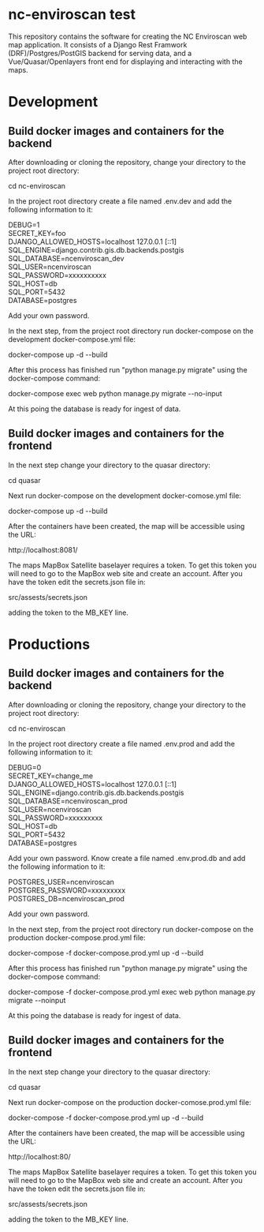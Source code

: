 # nc-enviroscan test

This repository contains the software for creating the NC Enviroscan web map application. It consists of a 
Django Rest Framwork (DRF)/Postgres/PostGIS backend for serving data, and a Vue/Quasar/Openlayers front end
for displaying and interacting with the maps.

# Development 

## Build docker images and containers for the backend

After downloading or cloning the repository, change your directory to the project root directory:

cd nc-enviroscan

In the project root directory create a file named .env.dev and add the following information to it:

DEBUG=1  
SECRET_KEY=foo  
DJANGO_ALLOWED_HOSTS=localhost 127.0.0.1 [::1]  
SQL_ENGINE=django.contrib.gis.db.backends.postgis  
SQL_DATABASE=ncenviroscan_dev  
SQL_USER=ncenviroscan  
SQL_PASSWORD=xxxxxxxxxx  
SQL_HOST=db  
SQL_PORT=5432  
DATABASE=postgres  

Add your own password.

In the next step, from the project root directory run docker-compose on the development docker-compose.yml file:

docker-compose up -d --build

After this process has finished run "python manage.py migrate" using the docker-compose command:

docker-compose exec web python manage.py migrate --no-input

At this poing the database is ready for ingest of data.

## Build docker images and containers for the frontend

In the next step change your directory to the quasar directory:

cd quasar

Next run docker-compose on the development docker-comose.yml file:

docker-compose up -d --build

After the containers have been created, the map will be accessible using the URL:

http://localhost:8081/

The maps MapBox Satellite baselayer requires a token. To get this token you will need to go to the MapBox 
web site and create an account. After you have the token edit the secrets.json file in:

src/assests/secrets.json

adding the token to the MB_KEY line.

# Productions

## Build docker images and containers for the backend

After downloading or cloning the repository, change your directory to the project root directory:

cd nc-enviroscan

In the project root directory create a file named .env.prod and add the following information to it:

DEBUG=0  
SECRET_KEY=change_me  
DJANGO_ALLOWED_HOSTS=localhost 127.0.0.1 [::1]  
SQL_ENGINE=django.contrib.gis.db.backends.postgis  
SQL_DATABASE=ncenviroscan_prod  
SQL_USER=ncenviroscan  
SQL_PASSWORD=xxxxxxxxx  
SQL_HOST=db  
SQL_PORT=5432  
DATABASE=postgres  

Add your own password. Know create a file named .env.prod.db and add the following information to it:

POSTGRES_USER=ncenviroscan  
POSTGRES_PASSWORD=xxxxxxxxx  
POSTGRES_DB=ncenviroscan_prod  

Add your own password.

In the next step, from the project root directory run docker-compose on the production docker-compose.prod.yml file:

docker-compose -f docker-compose.prod.yml up -d --build

After this process has finished run "python manage.py migrate" using the docker-compose command:

docker-compose -f docker-compose.prod.yml exec web python manage.py migrate --noinput

At this poing the database is ready for ingest of data.

## Build docker images and containers for the frontend

In the next step change your directory to the quasar directory:

cd quasar

Next run docker-compose on the production docker-comose.prod.yml file:

docker-compose -f docker-compose.prod.yml up -d --build

After the containers have been created, the map will be accessible using the URL:

http://localhost:80/

The maps MapBox Satellite baselayer requires a token. To get this token you will need to go to the MapBox
web site and create an account. After you have the token edit the secrets.json file in:

src/assests/secrets.json

adding the token to the MB_KEY line.

